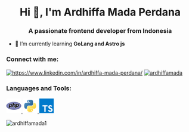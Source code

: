 <h1 align="center">Hi 👋, I'm Ardhiffa Mada Perdana</h1>
<h3 align="center">A passionate frontend developer from Indonesia </h3>

- 🌱 I’m currently learning **GoLang and Astro js**

<h3 align="left">Connect with me:</h3>
<p align="left">
<a href="https://linkedin.com/in/https://www.linkedin.com/in/ardhiffa-mada-perdana/" target="blank"><img align="center" src="https://raw.githubusercontent.com/rahuldkjain/github-profile-readme-generator/master/src/images/icons/Social/linked-in-alt.svg" alt="https://www.linkedin.com/in/ardhiffa-mada-perdana/" height="30" width="40" /></a>
<a href="https://instagram.com/ardhiffamada" target="blank"><img align="center" src="https://raw.githubusercontent.com/rahuldkjain/github-profile-readme-generator/master/src/images/icons/Social/instagram.svg" alt="ardhiffamada" height="30" width="40" /></a>
</p>

<h3 align="left">Languages and Tools:</h3>
<p align="left"> <a href="https://www.php.net" target="_blank" rel="noreferrer"> <img src="https://raw.githubusercontent.com/devicons/devicon/master/icons/php/php-original.svg" alt="php" width="40" height="40"/> </a> <a href="https://www.python.org" target="_blank" rel="noreferrer"> <img src="https://raw.githubusercontent.com/devicons/devicon/master/icons/python/python-original.svg" alt="python" width="40" height="40"/> </a> <a href="https://www.typescriptlang.org/" target="_blank" rel="noreferrer"> <img src="https://raw.githubusercontent.com/devicons/devicon/master/icons/typescript/typescript-original.svg" alt="typescript" width="40" height="40"/> </a> </p>

<p><img align="center" src="https://github-readme-streak-stats.herokuapp.com/?user=ardhiffamada1&" alt="ardhiffamada1" /></p>
